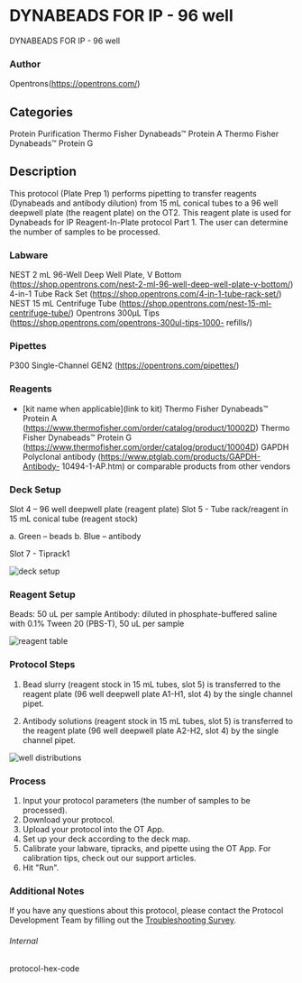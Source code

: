 # DYNABEADS FOR IP - 96 well
DYNABEADS FOR IP - 96 well

### Author
Opentrons(https://opentrons.com/)

## Categories
Protein Purification
Thermo Fisher Dynabeads™ Protein A
Thermo Fisher Dynabeads™ Protein G

## Description
This protocol (Plate Prep 1) performs pipetting to transfer reagents
(Dynabeads and antibody dilution) from 15 mL conical tubes to a 96 well
deepwell plate (the reagent plate) on the OT2. This reagent plate is used for
Dynabeads for IP Reagent-In-Plate protocol Part 1.
The user can determine the number of samples to be processed.

### Labware
NEST 2 mL 96-Well Deep Well Plate, V Bottom
(https://shop.opentrons.com/nest-2-ml-96-well-deep-well-plate-v-bottom/)
4-in-1 Tube Rack Set
(https://shop.opentrons.com/4-in-1-tube-rack-set/)
NEST 15 mL Centrifuge Tube
(https://shop.opentrons.com/nest-15-ml-centrifuge-tube/)
Opentrons 300µL Tips (https://shop.opentrons.com/opentrons-300ul-tips-1000-
refills/)

### Pipettes
P300 Single-Channel GEN2 (https://opentrons.com/pipettes/)

### Reagents
* [kit name when applicable](link to kit)
Thermo Fisher Dynabeads™ Protein A
(https://www.thermofisher.com/order/catalog/product/10002D)
Thermo Fisher Dynabeads™ Protein G
(https://www.thermofisher.com/order/catalog/product/10004D)
GAPDH Polyclonal antibody (https://www.ptglab.com/products/GAPDH-Antibody-
10494-1-AP.htm) or comparable products from other vendors

### Deck Setup
Slot 4 – 96 well deepwell plate (reagent plate)
Slot 5 - Tube rack/reagent in 15 mL conical tube (reagent stock)

a. Green – beads
b. Blue – antibody

Slot 7 - Tiprack1

![deck setup](https://opentrons-protocol-library-website.s3.amazonaws.com/custom-README-images/dynabeads_plate_prep_1/1.png)

### Reagent Setup
Beads: 50 uL per sample
Antibody: diluted in phosphate-buffered saline with 0.1% Tween 20 (PBS-T), 50
uL per sample

![reagent table](https://opentrons-protocol-library-website.s3.amazonaws.com/custom-README-images/dynabeads_plate_prep_1/2.png)

### Protocol Steps
1. Bead slurry (reagent stock in 15 mL tubes, slot 5) is transferred to
the reagent plate (96 well deepwell plate A1-H1, slot 4) by the single
channel pipet.

2. Antibody solutions (reagent stock in 15 mL tubes, slot 5) is
transferred to the reagent plate (96 well deepwell plate A2-H2, slot 4)
by the single channel pipet.

![well distributions](https://opentrons-protocol-library-website.s3.amazonaws.com/custom-README-images/dynabeads_plate_prep_1/3.png)

### Process
1. Input your protocol parameters (the number of samples to be processed).
2. Download your protocol.
3. Upload your protocol into the OT App.
4. Set up your deck according to the deck map.
5. Calibrate your labware, tipracks, and pipette using the OT App. For
calibration tips, check out our support articles.
6. Hit &quot;Run&quot;.

### Additional Notes
If you have any questions about this protocol, please contact the Protocol
Development Team by filling out the [Troubleshooting
Survey](https://protocol-troubleshooting.paperform.co/).

###### Internal
protocol-hex-code
